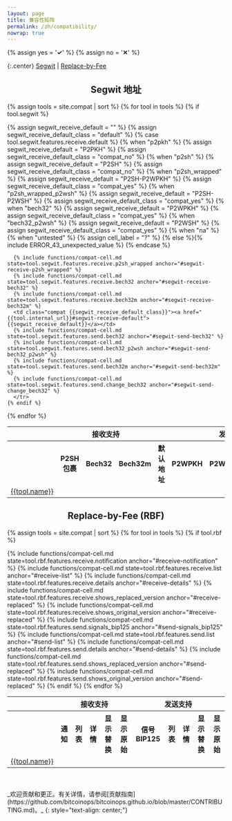 ```yaml
---
layout: page
title: 兼容性矩阵
permalink: /zh/compatibility/
nowrap: true
---
```

{% assign yes = '<span class="feature-yes"><strong>✓</strong></span>' %}
{% assign no = '<span class="feature-no"><strong>✕</strong></span>' %}
<style>
th, td { text-align: center; }
h1, h2, h3, h4, h5, h6 { text-align: center; }
</style>

{:.center}
[Segwit](#segwit-addresses) \| [Replace-by-Fee](#replace-by-fee-rbf)

## Segwit 地址

<table class="compatibility">
  <tr>
    <th></th>
    <th colspan="3">接收支持</th>
    <th colspan="6">发送支持</th>
  </tr>
  <tr>
    <th></th>
    <th>P2SH 包裹</th>
    <th>Bech32</th>
    <th>Bech32m</th>
    <th>默认地址</th>
    <th>P2WPKH</th>
    <th>P2WSH</th>
    <th>Bech32m</th>
    <th>Bech32 找零</th>
  </tr>

{% assign tools = site.compat | sort %}
{% for tool in tools %}
    {% if tool.segwit %}
      <tr>
        <td><a href="{{tool.internal_url}}#segwit">{{tool.name}}</a></td>
      {% assign segwit_receive_default = "" %}
      {% assign segwit_receive_default_class = "default" %}
      {% case tool.segwit.features.receive.default %}
        {% when "p2pkh" %}
          {% assign segwit_receive_default = "P2PKH" %}
          {% assign segwit_receive_default_class = "compat_no" %}
        {% when "p2sh" %}
          {% assign segwit_receive_default = "P2SH" %}
          {% assign segwit_receive_default_class = "compat_no" %}
        {% when "p2sh_wrapped" %}
          {% assign segwit_receive_default = "P2SH-P2WPKH" %}
          {% assign segwit_receive_default_class = "compat_yes" %}
        {% when "p2sh_wrapped_p2wsh" %}
          {% assign segwit_receive_default = "P2SH-P2WSH" %}
          {% assign segwit_receive_default_class = "compat_yes" %}
        {% when "bech32" %}
          {% assign segwit_receive_default = "P2WPKH" %}
          {% assign segwit_receive_default_class = "compat_yes" %}
        {% when "bech32_p2wsh" %}
          {% assign segwit_receive_default = "P2WSH" %}
          {% assign segwit_receive_default_class = "compat_yes" %}
        {% when "na" %}
        {% when "untested" %}
          {% assign cell_label = "?" %}
        {% else %}{% include ERROR_43_unexpected_value %}
      {% endcase %}

      {% include functions/compat-cell.md state=tool.segwit.features.receive.p2sh_wrapped anchor="#segwit-receive-p2sh_wrapped" %}
      {% include functions/compat-cell.md state=tool.segwit.features.receive.bech32 anchor="#segwit-receive-bech32" %}
      {% include functions/compat-cell.md state=tool.segwit.features.receive.bech32m anchor="#segwit-receive-bech32m" %}
      <td class="compat {{segwit_receive_default_class}}"><a href="{{tool.internal_url}}#segwit-receive-default">{{segwit_receive_default}}</a></td>
      {% include functions/compat-cell.md state=tool.segwit.features.send.bech32 anchor="#segwit-send-bech32" %}
      {% include functions/compat-cell.md state=tool.segwit.features.send.bech32_p2wsh anchor="#segwit-send-bech32_p2wsh" %}
      {% include functions/compat-cell.md state=tool.segwit.features.send.bech32m anchor="#segwit-send-bech32m" %}
      {% include functions/compat-cell.md state=tool.segwit.features.send.change_bech32 anchor="#segwit-send-change_bech32" %}
      </tr>
    {% endif %}
{% endfor %}

</table>

## Replace-by-Fee (RBF)

<table class="compatibility">
  <tr>
    <th></th>
    <th colspan="5">接收支持</th>
    <th colspan="5">发送支持</th>
  </tr>
  <tr>
    <th></th>
    <th>通知</th>
    <th>列表</th>
    <th>详情</th>
    <th>显示替换</th>
    <th>显示原始</th>
    <th>信号 BIP125</th>
    <th>列表</th>
    <th>详情</th>
    <th>显示替换</th>
    <th>显示原始</th>
  </tr>

{% assign tools = site.compat | sort %}
{% for tool in tools %}
    {% if tool.rbf %}
      <tr>
        <td><a href="{{tool.internal_url}}#rbf">{{tool.name}}</a></td>
        {% include functions/compat-cell.md state=tool.rbf.features.receive.notification anchor="#receive-notification" %}
        {% include functions/compat-cell.md state=tool.rbf.features.receive.list anchor="#receive-list" %}
        {% include functions/compat-cell.md state=tool.rbf.features.receive.details anchor="#receive-details" %}
        {% include functions/compat-cell.md state=tool.rbf.features.receive.shows_replaced_version anchor="#receive-replaced" %}
        {% include functions/compat-cell.md state=tool.rbf.features.receive.shows_original_version anchor="#receive-replaced" %}
        {% include functions/compat-cell.md state=tool.rbf.features.send.signals_bip125 anchor="#send-signals_bip125" %}
        {% include functions/compat-cell.md state=tool.rbf.features.send.list anchor="#send-list" %}
        {% include functions/compat-cell.md state=tool.rbf.features.send.details anchor="#send-details" %}
        {% include functions/compat-cell.md state=tool.rbf.features.send.shows_replaced_version anchor="#send-replaced" %}
        {% include functions/compat-cell.md state=tool.rbf.features.send.shows_original_version anchor="#send-replaced" %}
      </tr>
    {% endif %}
{% endfor %}

</table>

<br/>
<br/>
_欢迎贡献和更正。有关详情，请参阅[贡献指南](https://github.com/bitcoinops/bitcoinops.github.io/blob/master/CONTRIBUTING.md)。_
{: style="text-align: center;"}
